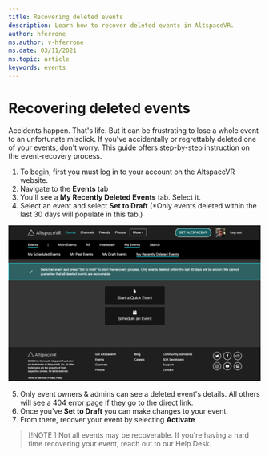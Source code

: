 ```yaml
---
title: Recovering deleted events
description: Learn how to recover deleted events in AltspaceVR.
author: hferrone
ms.author: v-hferrone
ms.date: 03/11/2021
ms.topic: article
keywords: events
---
```


# Recovering deleted events

Accidents happen. That's life. But it can be frustrating to lose a whole event to an unfortunate misclick. If you've accidentally or regrettably deleted one of your events, don't worry. This guide offers step-by-step instruction on the event-recovery process.

1. To begin, first you must log in to your account on the AltspaceVR website.
2. Navigate to the **Events** tab
3. You'll see a **My Recently Deleted Events** tab. Select it.
4. Select an event and select **Set to Draft** (*Only events deleted within the last 30 days will populate in this tab.)

![AltspaceVR website open with events panel selected and my recently deleted events tab highlighted](images/recovering-deleted-events.png)

5. Only event owners & admins can see a deleted event's details. All others will see a 404 error page if they go to the direct link.
6. Once you've **Set to Draft** you can make changes to your event.
7. From there, recover your event by selecting **Activate**

> [!NOTE ]
> Not all events may be recoverable. If you're having a hard time recovering your event, reach out to our Help Desk.